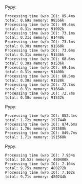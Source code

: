 
Pypy:

	Processing time (w/o IO): 85.4ms
	total: 0.69s memory: 98556k
	Processing time (w/o IO): 69.4ms
	total: 0.31s memory: 91092k
	Processing time (w/o IO): 73.1ms
	total: 0.31s memory: 91440k
	Processing time (w/o IO): 73.1ms
	total: 0.30s memory: 91568k
	Processing time (w/o IO): 73.6ms
	total: 0.31s memory: 91536k
	Processing time (w/o IO): 68.6ms
	total: 0.30s memory: 91536k
	Processing time (w/o IO): 69.1ms
	total: 0.31s memory: 91400k
	Processing time (w/o IO): 68.5ms
	total: 0.30s memory: 91528k
	Processing time (w/o IO): 72.7ms
	total: 0.31s memory: 91664k
	Processing time (w/o IO): 72.7ms
	total: 0.30s memory: 91532k

Pypy:

	Processing time (w/o IO): 852.4ms
	total: 1.72s memory: 191744k
	Processing time (w/o IO): 874.6ms
	total: 1.76s memory: 191588k
	Processing time (w/o IO): 849.7ms
	total: 1.71s memory: 191568k

Pypy:

	Processing time (w/o IO): 7.934s
	total: 10.52s memory: 480400k
	Processing time (w/o IO): 7.104s
	total: 9.75s memory: 480272k
	Processing time (w/o IO): 7.102s
	total: 9.71s memory: 480244k
